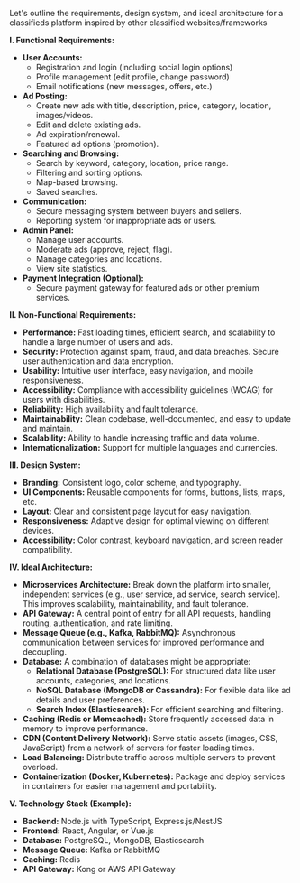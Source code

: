 Let's outline the requirements, design system, and ideal architecture for a classifieds platform inspired by other classified websites/frameworks

**I. Functional Requirements:**

* **User Accounts:**
  * Registration and login (including social login options)
  * Profile management (edit profile, change password)
  * Email notifications (new messages, offers, etc.)
* **Ad Posting:**
  * Create new ads with title, description, price, category, location, images/videos.
  * Edit and delete existing ads.
  * Ad expiration/renewal.
  * Featured ad options (promotion).
* **Searching and Browsing:**
  * Search by keyword, category, location, price range.
  * Filtering and sorting options.
  * Map-based browsing.
  * Saved searches.
* **Communication:**
  * Secure messaging system between buyers and sellers.
  * Reporting system for inappropriate ads or users.
* **Admin Panel:**
  * Manage user accounts.
  * Moderate ads (approve, reject, flag).
  * Manage categories and locations.
  * View site statistics.
* **Payment Integration (Optional):**
  * Secure payment gateway for featured ads or other premium services.

**II. Non-Functional Requirements:**

* **Performance:** Fast loading times, efficient search, and scalability to handle a large number of users and ads.
* **Security:** Protection against spam, fraud, and data breaches. Secure user authentication and data encryption.
* **Usability:**  Intuitive user interface, easy navigation, and mobile responsiveness.
* **Accessibility:**  Compliance with accessibility guidelines (WCAG) for users with disabilities.
* **Reliability:**  High availability and fault tolerance.
* **Maintainability:**  Clean codebase, well-documented, and easy to update and maintain.
* **Scalability:**  Ability to handle increasing traffic and data volume.
* **Internationalization:** Support for multiple languages and currencies.

**III. Design System:**

* **Branding:**  Consistent logo, color scheme, and typography.
* **UI Components:** Reusable components for forms, buttons, lists, maps, etc.
* **Layout:**  Clear and consistent page layout for easy navigation.
* **Responsiveness:**  Adaptive design for optimal viewing on different devices.
* **Accessibility:**  Color contrast, keyboard navigation, and screen reader compatibility.

**IV. Ideal Architecture:**

* **Microservices Architecture:**  Break down the platform into smaller, independent services (e.g., user service, ad service, search service). This improves scalability, maintainability, and fault tolerance.
* **API Gateway:**  A central point of entry for all API requests, handling routing, authentication, and rate limiting.
* **Message Queue (e.g., Kafka, RabbitMQ):**  Asynchronous communication between services for improved performance and decoupling.
* **Database:**  A combination of databases might be appropriate:
  * **Relational Database (PostgreSQL):**  For structured data like user accounts, categories, and locations.
  * **NoSQL Database (MongoDB or Cassandra):**  For flexible data like ad details and user preferences.
  * **Search Index (Elasticsearch):**  For efficient searching and filtering.
* **Caching (Redis or Memcached):**  Store frequently accessed data in memory to improve performance.
* **CDN (Content Delivery Network):**  Serve static assets (images, CSS, JavaScript) from a network of servers for faster loading times.
* **Load Balancing:**  Distribute traffic across multiple servers to prevent overload.
* **Containerization (Docker, Kubernetes):**  Package and deploy services in containers for easier management and portability.

**V. Technology Stack (Example):**

* **Backend:** Node.js with TypeScript, Express.js/NestJS
* **Frontend:** React, Angular, or Vue.js
* **Database:** PostgreSQL, MongoDB, Elasticsearch
* **Message Queue:** Kafka or RabbitMQ
* **Caching:** Redis
* **API Gateway:** Kong or AWS API Gateway
